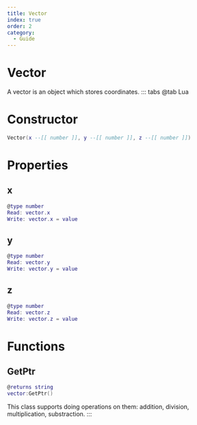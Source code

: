```yaml
---
title: Vector
index: true
order: 2
category:
  - Guide
---
```


# Vector
A vector is an object which stores coordinates.
::: tabs
@tab Lua
# Constructor
```lua
Vector(x --[[ number ]], y --[[ number ]], z --[[ number ]])
```
# Properties
## x 
```lua
@type number
Read: vector.x
Write: vector.x = value
```
## y 
```lua
@type number
Read: vector.y
Write: vector.y = value
```
## z 
```lua
@type number
Read: vector.z
Write: vector.z = value
```
# Functions
## GetPtr
```lua
@returns string
vector:GetPtr()
```
This class supports doing operations on them: addition, division, multiplication, substraction.
:::